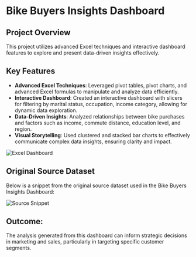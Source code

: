 # Bike Buyers Insights Dashboard

## Project Overview

This project utilizes advanced Excel techniques and interactive dashboard features to explore and present data-driven insights effectively.

## Key Features

- **Advanced Excel Techniques**: Leveraged pivot tables, pivot charts, and advanced Excel formulas to manipulate and analyze data efficiently.
- **Interactive Dashboard**: Created an interactive dashboard with slicers for filtering by marital status, occupation, income category, allowing for dynamic data exploration.
- **Data-Driven Insights**: Analyzed relationships between bike purchases and factors such as income, commute distance, education level, and region.
- **Visual Storytelling**: Used clustered and stacked bar charts to effectively communicate complex data insights, ensuring clarity and impact.

![Excel Dashboard](https://github.com/user-attachments/assets/41db6ead-dee1-4b04-9778-bd27de907869)

## Original Source Dataset

Below is a snippet from the original source dataset used in the Bike Buyers Insights Dashboard:

![Source Snippet](https://github.com/user-attachments/assets/7ef70d25-2b1f-495a-9377-d2a2c54b7ca6)

## Outcome:
The analysis generated from this dashboard can inform strategic decisions in marketing and sales, particularly in targeting specific customer segments.
